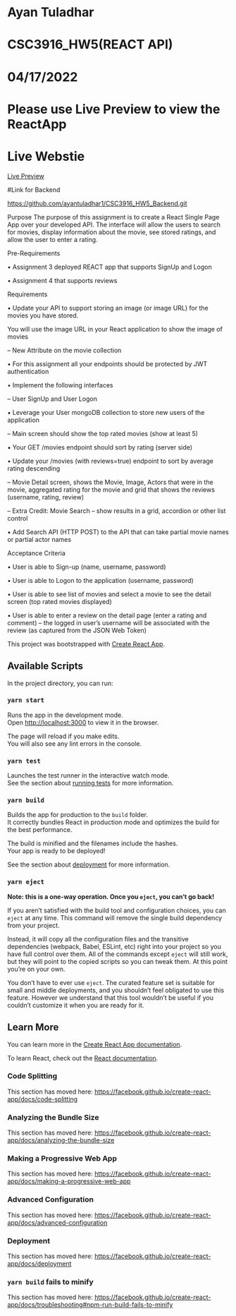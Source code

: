 # Ayan Tuladhar
# CSC3916_HW5(REACT API)
# 04/17/2022

# Please use Live Preview to view the ReactApp
# Live Webstie

[Live Preview](https://ayanhw5-react-frontend.herokuapp.com/)

#Link for Backend

https://github.com/ayantuladhar1/CSC3916_HW5_Backend.git

Purpose 
The purpose of this assignment is to create a React Single Page App over your developed API. The interface will allow the users to search for movies, display information about the movie, see stored ratings, and allow the user to enter a rating. 

Pre-Requirements 

• Assignment 3 deployed REACT app that supports SignUp and Logon 

• Assignment 4 that supports reviews 

Requirements 

• Update your API to support storing an image (or image URL) for the movies you have stored.  

You will use the image URL in your React application to show the image of movies 

– New Attribute on the movie collection 

• For this assignment all your endpoints should be protected by JWT authentication 

• Implement the following interfaces 

– User SignUp and User Logon 

▪ Leverage your User mongoDB collection to store new users of the application 

– Main screen should show the top rated movies (show at least 5) 

▪ Your GET /movies endpoint should sort by rating (server side) 

• Update  your  /movies  (with  reviews=true)  endpoint  to  sort  by average rating descending 

– Movie  Detail  screen,  shows  the  Movie,  Image,  Actors  that  were  in  the  movie, aggregated rating for the movie and grid that shows the reviews (username, rating, review) 

– Extra Credit: Movie Search – show results in a grid, accordion or other list control 

▪ Add Search API (HTTP POST) to the API that can take partial movie names or partial actor names 

Acceptance Criteria 

• User is able to Sign-up (name, username, password) 

• User is able to Logon to the application (username, password) 

• User is able to see list of movies and select a movie to see the detail screen (top rated movies displayed) 

• User is able to enter a review on the detail page (enter a rating and comment) – the logged in user’s username will be associated with the review (as captured from the JSON Web Token) 

This project was bootstrapped with [Create React App](https://github.com/facebook/create-react-app).

## Available Scripts

In the project directory, you can run:

### `yarn start`

Runs the app in the development mode.<br />
Open [http://localhost:3000](http://localhost:3000) to view it in the browser.

The page will reload if you make edits.<br />
You will also see any lint errors in the console.

### `yarn test`

Launches the test runner in the interactive watch mode.<br />
See the section about [running tests](https://facebook.github.io/create-react-app/docs/running-tests) for more information.

### `yarn build`

Builds the app for production to the `build` folder.<br />
It correctly bundles React in production mode and optimizes the build for the best performance.

The build is minified and the filenames include the hashes.<br />
Your app is ready to be deployed!

See the section about [deployment](https://facebook.github.io/create-react-app/docs/deployment) for more information.

### `yarn eject`

**Note: this is a one-way operation. Once you `eject`, you can’t go back!**

If you aren’t satisfied with the build tool and configuration choices, you can `eject` at any time. This command will remove the single build dependency from your project.

Instead, it will copy all the configuration files and the transitive dependencies (webpack, Babel, ESLint, etc) right into your project so you have full control over them. All of the commands except `eject` will still work, but they will point to the copied scripts so you can tweak them. At this point you’re on your own.

You don’t have to ever use `eject`. The curated feature set is suitable for small and middle deployments, and you shouldn’t feel obligated to use this feature. However we understand that this tool wouldn’t be useful if you couldn’t customize it when you are ready for it.

## Learn More

You can learn more in the [Create React App documentation](https://facebook.github.io/create-react-app/docs/getting-started).

To learn React, check out the [React documentation](https://reactjs.org/).

### Code Splitting

This section has moved here: https://facebook.github.io/create-react-app/docs/code-splitting

### Analyzing the Bundle Size

This section has moved here: https://facebook.github.io/create-react-app/docs/analyzing-the-bundle-size

### Making a Progressive Web App

This section has moved here: https://facebook.github.io/create-react-app/docs/making-a-progressive-web-app

### Advanced Configuration

This section has moved here: https://facebook.github.io/create-react-app/docs/advanced-configuration

### Deployment

This section has moved here: https://facebook.github.io/create-react-app/docs/deployment

### `yarn build` fails to minify

This section has moved here: https://facebook.github.io/create-react-app/docs/troubleshooting#npm-run-build-fails-to-minify
